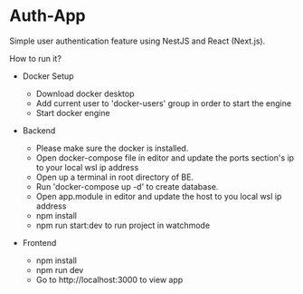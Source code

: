 # Auth-App
Simple user authentication feature using NestJS and React (Next.js).

How to run it?

- Docker Setup

	- Download docker desktop
	- Add current user to 'docker-users' group in order to start the engine
	- Start docker engine

- Backend

	- Please make sure the docker is installed.
	- Open docker-compose file in editor and update the ports section's ip to your local wsl ip address
	- Open up a terminal in root directory of BE.
	- Run 'docker-compose up -d' to create database.
	- Open app.module in editor and update the host to you local wsl ip address
	- npm install
	- npm run start:dev to run project in watchmode

- Frontend

	- npm install
	- npm run dev
	- Go to http://localhost:3000 to view app

